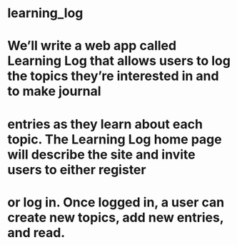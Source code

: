 # learning_log
# We’ll write a web app called Learning Log that allows users to log the topics they’re interested in and to make journal 
# entries as they learn about each topic. The Learning Log home page will describe the site and invite users to either register
# or log in. Once logged in, a user can create new topics, add new entries, and read.

